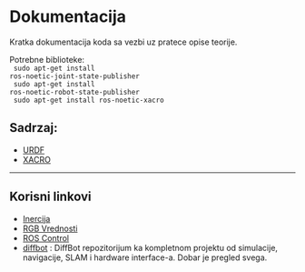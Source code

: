 # Dokumentacija

Kratka dokumentacija koda sa vezbi uz pratece opise teorije.

Potrebne biblioteke:  
<code> sudo apt-get install ros-noetic-joint-state-publisher</code>  
<code> sudo apt-get install ros-noetic-robot-state-publisher</code>  
<code> sudo apt-get install ros-noetic-xacro </code>

## Sadrzaj:
* [URDF](URDF/README.URDF.md)
* [XACRO](URDF/README.XACRO.md)

---
## Korisni linkovi
* [Inercija](https://en.wikipedia.org/wiki/List_of_moments_of_inertia#List_of_3D_inertia_tensors)
* [RGB Vrednosti](https://www.tug.org/pracjourn/2007-4/walden/color.pdf)
* [ROS Control](https://www.rosroboticslearning.com/ros-control)
* [diffbot](https://github.com/ros-mobile-robots/diffbot) : DiffBot repozitorijum ka kompletnom projektu od simulacije, navigacije, SLAM i hardware interface-a. Dobar je pregled svega.
